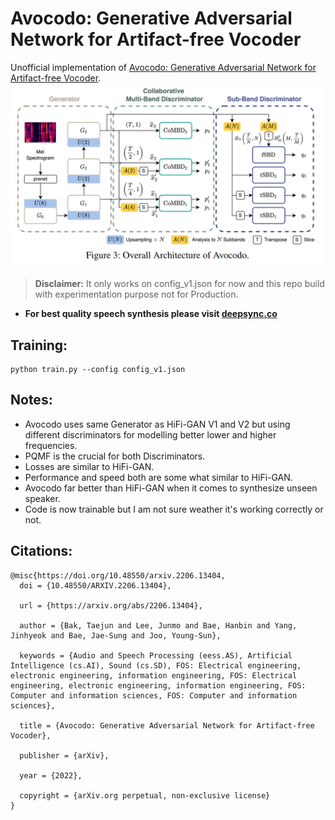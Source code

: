 # Avocodo: Generative Adversarial Network for Artifact-free Vocoder

Unofficial implementation of [Avocodo: Generative Adversarial Network for Artifact-free Vocoder](https://arxiv.org/abs/2206.13404).
![](avocodo_arch.png)

> **Disclaimer:** It only works on config_v1.json for now and this repo build with experimentation purpose not for Production.
- **For best quality speech synthesis please visit [deepsync.co](https://deepsync.co/)**
## Training:
```
python train.py --config config_v1.json
```


## Notes:
* Avocodo uses same Generator as HiFi-GAN V1 and V2 but using different discriminators for modelling better lower and higher frequencies.
* PQMF is the crucial for both Discriminators.
* Losses are similar to HiFi-GAN.
* Performance and speed both are some what similar to HiFi-GAN.
* Avocodo far better than HiFi-GAN when it comes to synthesize unseen speaker.
* Code is now trainable but I am not sure weather it's working correctly or not.


## Citations:
```
@misc{https://doi.org/10.48550/arxiv.2206.13404,
  doi = {10.48550/ARXIV.2206.13404},
  
  url = {https://arxiv.org/abs/2206.13404},
  
  author = {Bak, Taejun and Lee, Junmo and Bae, Hanbin and Yang, Jinhyeok and Bae, Jae-Sung and Joo, Young-Sun},
  
  keywords = {Audio and Speech Processing (eess.AS), Artificial Intelligence (cs.AI), Sound (cs.SD), FOS: Electrical engineering, electronic engineering, information engineering, FOS: Electrical engineering, electronic engineering, information engineering, FOS: Computer and information sciences, FOS: Computer and information sciences},
  
  title = {Avocodo: Generative Adversarial Network for Artifact-free Vocoder},
  
  publisher = {arXiv},
  
  year = {2022},
  
  copyright = {arXiv.org perpetual, non-exclusive license}
}
```

